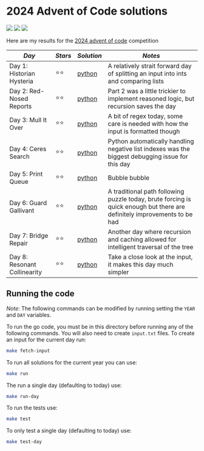 # 2024 Advent of Code solutions

![](https://img.shields.io/badge/tests%20passed%20🐍-16/16-success)
![](https://img.shields.io/badge/stars%20⭐-14-yellow)
![](https://img.shields.io/badge/days%20completed-7-red)

Here are my results for the [2024 advent of code](https://adventofcode.com/2024) competition

| _Day_                        | _Stars_ | _Solution_       | _Notes_                                                                                                                  |
| ---------------------------- | ------- | ---------------- | ------------------------------------------------------------------------------------------------------------------------ |
| Day 1: Historian Hysteria    | ⭐⭐    | [python](day01/) | A relatively strait forward day of splitting an input into ints and comparing lists                                      |
| Day 2: Red-Nosed Reports     | ⭐⭐    | [python](day02/) | Part 2 was a little trickier to implement reasoned logic, but recursion saves the day                                    |
| Day 3: Mull It Over          | ⭐⭐    | [python](day03/) | A bit of regex today, some care is needed with how the input is formatted though                                         |
| Day 4: Ceres Search          | ⭐⭐    | [python](day04/) | Python automatically handling negative list indexes was the biggest debugging issue for this day                         |
| Day 5: Print Queue           | ⭐⭐    | [python](day05/) | Bubble bubble                                                                                                            |
| Day 6: Guard Gallivant       | ⭐⭐    | [python](day06/) | A traditional path following puzzle today, brute forcing is quick enough but there are definitely improvements to be had |
| Day 7: Bridge Repair         | ⭐⭐    | [python](day07/) | Another day where recursion and caching allowed for intelligent traversal of the tree                                    |
| Day 8: Resonant Collinearity | ⭐⭐    | [python](day08/) | Take a close look at the input, it makes this day much simpler                                                           |

## Running the code

_Note_: The following commands can be modified by running setting the `YEAR` and `DAY` variables.

To run the go code, you must be in this directory before running any of the following commands. You will also need to create `input.txt` files. To create an input for the current day run:

```bash
make fetch-input
```

To run all solutions for the current year you can use:

```bash
make run
```

The run a single day (defaulting to today) use:

```bash
make run-day
```

To run the tests use:

```bash
make test
```

To only test a single day (defaulting to today) use:

```bash
make test-day
```
